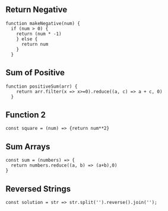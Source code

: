 ## Return Negative

```
function makeNegative(num) {
  if (num > 0) {
    return (num * -1)
    } else {
      return num
    }
  }

```

## Sum of Positive

```
function positiveSum(arr) {
    return arr.filter(x => x>=0).reduce((a, c) => a + c, 0)
  }

```

## Function 2

```
const square = (num) => {return num**2}

```

## Sum Arrays

```
const sum = (numbers) => {
  return numbers.reduce((a, b) => (a+b),0)
}

```

## Reversed Strings

```
const solution = str => str.split('').reverse().join('');

```
